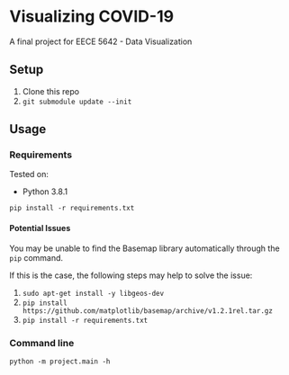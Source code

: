 # Visualizing COVID-19

A final project for EECE 5642 - Data Visualization

## Setup
1. Clone this repo
2. `git submodule update --init`

## Usage

### Requirements
Tested on:
- Python 3.8.1 

`pip install -r requirements.txt`

#### Potential Issues
You may be unable to find the Basemap library automatically through the `pip` command.

If this is the case, the following steps may help to solve the issue:

1. `sudo apt-get install -y libgeos-dev`
2. `pip install https://github.com/matplotlib/basemap/archive/v1.2.1rel.tar.gz`
3. `pip install -r requirements.txt`

### Command line
`python -m project.main -h`

